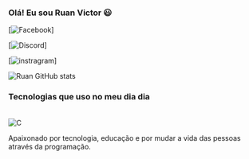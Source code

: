 
### Olá! Eu sou Ruan Victor 😃

[![Facebook](https://img.shields.io/badge/Facebook-1877F2?style=for-the-badge&logo=facebook&logoColor=white)]

[![Discord](https://img.shields.io/badge/Discord-7289DA?style=for-the-badge&logo=discord&logoColor=white)]

[![instragram](https://img.shields.io/badge/Instagram-E4405F?style=for-the-badge&logo=instagram&logoColor=white)] 

![Ruan GitHub stats](https://github-readme-stats.vercel.app/api?username=RuanVNBezerra&show_icons=true&theme=onedark)

### Tecnologias que uso no meu dia dia 

<div style="display: inline_black"><br/>
 <img align="center"   alt="C"  src="https://img.shields.io/badge/C-00599C?style=for-the-badge&logo=c&logoColor=white"/>
</div>

Apaixonado por tecnologia, educação e por mudar a vida das pessoas através da programação.

